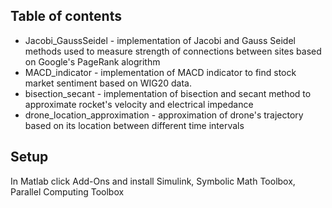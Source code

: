 ## Table of contents
* Jacobi_GaussSeidel - implementation of Jacobi and Gauss Seidel methods used to measure strength of connections between sites based on Google's PageRank alogrithm
* MACD_indicator - implementation of MACD indicator to find stock market sentiment based on WIG20 data.
* bisection_secant - implementation of bisection and secant method to approximate rocket's velocity and electrical impedance
* drone_location_approximation - approximation of drone's trajectory based on its location between different time intervals

## Setup
In Matlab click Add-Ons and install Simulink, Symbolic Math Toolbox, Parallel Computing Toolbox
